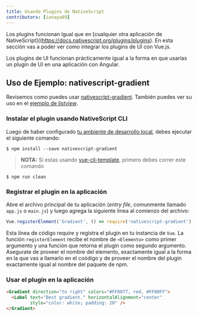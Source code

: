 ```yaml
---
title: Usando Plugins de NativeScript
contributors: [ianaya89]
---
```


Los plugins funcionan igual que en [cualquier otra aplicación de NativeScript]((https://docs.nativescript.org/plugins/plugins). En esta sección vas a poder ver como integrar los plugins de UI con Vue.js.

Los plugins de UI funcionan prácticamente igual a la forma en que usarías un plugin de UI en una aplicación con Angular.

## Uso de Ejemplo: nativescript-gradient

Revisemos como puedes usar [nativescript-gradient](https://github.com/EddyVerbruggen/nativescript-gradient). También puedes ver su uso en el [ejemplo de *listview*](https://github.com/rigor789/nativescript-vue/tree/master/samples/app/app-with-list-view.js).


### Instalar el plugin usando NativeScript CLI

Luego de haber configurado [tu ambiente de desarrollo local](/es/docs/getting-started/installation), debes ejecutar el siguiente comando:

```shell
$ npm install --save nativescript-gradient
```

> **NOTA:** Si estas usando [vue-cli-template](/en/docs/getting-started/templates/#nativescript-vuevue-cli-template), primero debes correr este comando

```shell
$ npm run clean
```

### Registrar el plugin en la aplicación

Abre el archivo principal de tu aplicación (*entry file*, comunmente llamado `app.js` o `main.js`) y luego agrega la siguiente linea al comienzo del archivo:

```JavaScript
Vue.registerElement('Gradient', () => require('nativescript-gradient').Gradient)
```

Esta línea de código require y registra el plugin en tu instancia de `Vue`. La función `registerElement` recibe el nombre de `<Elemento>` como primer argumento y una función que retorna el plugin como segundo argumento. Asegurate de proveer el nombre del elemento, exactamente igual a la forma en la que vas a llamarlo en el coódigo y de proveer el nombre del plugin exactamente igual al nombre del paquete de npm.

### Usar el plugin en la aplicación

```HTML
<Gradient direction="to right" colors="#FF0077, red, #FF00FF">
  <Label text="Best gradient." horizontalAlignment="center"
         style="color: white; padding: 20" />
</Gradient>
```
